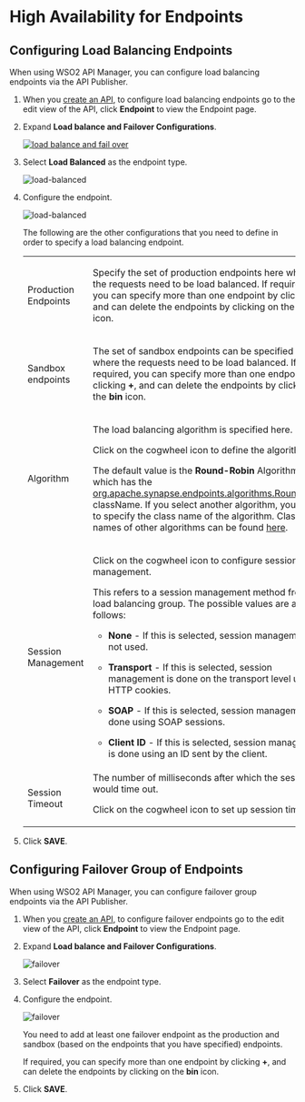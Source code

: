 # High Availability for Endpoints

## Configuring Load Balancing Endpoints

When using WSO2 API Manager, you can configure load balancing endpoints via the API Publisher.

1. When you [create an API]({{base_path}}/manage-apis/design/create-api/create-rest-api/create-a-rest-api), to configure load balancing endpoints go to the edit view of the API, click **Endpoint** to view the Endpoint page.

2. Expand **Load balance and Failover Configurations**.

     [![load balance and fail over]({{base_path}}/assets/img/learn/load-balance-and-fail-over.png)]({{base_path}}/assets/img/learn/load-balance-and-fail-over.png)

3. Select **Load Balanced** as the endpoint type.

     ![load-balanced]({{base_path}}/assets/img/learn/load-balanced-configurations.png)

4. Configure the endpoint.

    ![load-balanced]({{base_path}}/assets/img/learn/load-balanced-configured.png)
    
    The following are the other configurations that you need to define in order to specify a load balancing endpoint.
    <table>
    <colgroup>
    <col width="30%" />
    <col width="70%" />
    </colgroup>
    <tbody>
    <tr class="odd">
    <td>Production Endpoints</td>
    <td><div class="content-wrapper">
    <p>Specify the set of production endpoints here where the requests need to be load balanced. If required, you can specify more than one endpoint by clicking <strong>+</strong>, and can delete the endpoints by clicking on the <strong>bin</strong> icon.</p>
    </div></td>
    </tr>
    <tr class="even">
    <td>Sandbox endpoints</td>
    <td><p>The set of sandbox endpoints can be specified here where the requests need to be load balanced. If required, you can specify more than one endpoint by clicking <strong>+</strong>, and can delete the endpoints by clicking on the <strong>bin</strong> icon.</p></td>
    </tr>
    <tr class="odd">
    <td>Algorithm</td>
    <td><div class="content-wrapper">
    <p>The load balancing algorithm is specified here.</p>
    <p>Click on the cogwheel icon to define the algorithm.</p>
    <p>The default value is the <strong>Round-Robin</strong> Algorithm, which has the <a href="https://synapse.apache.org/apidocs/org/apache/synapse/endpoints/algorithms/RoundRobin.html">org.apache.synapse.endpoints.algorithms.RoundRobin</a> className. If you select another algorithm, you need to specify the class name of the algorithm. Class names of other algorithms can be found <a href="https://synapse.apache.org/apidocs/org/apache/synapse/endpoints/algorithms/package-summary.html">here</a>.</p>
    <p></p>
    </div></td>
    </tr>
    <tr class="even">
    <td>Session Management</td>
    <td>
    <p>Click on the cogwheel icon to configure session management.</p>
    <p>This refers to a session management method from the load balancing group. The possible values are as follows:</p>
    <ul><li><p><strong>None</strong> - If this is selected, session management is not used.</p></li>
    <li><p><strong>Transport</strong> - If this is selected, session management is done on the transport level using HTTP cookies.</p></li>
    <li><p><strong>SOAP</strong> - If this is selected, session management is done using SOAP sessions.</p></li>
    <li>
    <p><strong>Client ID</strong> - If this is selected, session management is done using an ID sent by the client.</p></li>
    </td>
    </tr>
    <tr class="odd">
    <td>Session Timeout</td>
    <td>The number of milliseconds after which the session would time out.
    <p>Click on the cogwheel icon to set up session timeout</p></td>
    </tr>
    </tbody>
    </table>
    
5. Click **SAVE**.

## Configuring Failover Group of Endpoints
When using WSO2 API Manager, you can configure failover group endpoints via the API Publisher.

1. When you [create an API]({{base_path}}/manage-apis/design/create-api/create-rest-api/create-a-rest-api), to configure failover endpoints go to the edit view of the API, click **Endpoint** to view the Endpoint page.

2. Expand **Load balance and Failover Configurations**.

     ![failover]({{base_path}}/assets/img/learn/failover.png)

3. Select **Failover** as the endpoint type.

4. Configure the endpoint.

     ![failover]({{base_path}}/assets/img/learn/failover-configured.png)
     
     You need to add at least one failover endpoint as the production and sandbox (based on the endpoints that you have specified) endpoints. 
     
     If required, you can specify more than one endpoint by clicking <strong>+</strong>, and can delete the endpoints by clicking on the <strong>bin</strong> icon.
     
     

5. Click **SAVE**.
